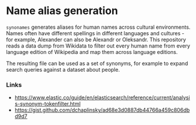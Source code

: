 # Name alias generation

`synonames` generates aliases for human names across cultural environments. Names often
have different spellings in different languages and cultures - for example, Alexander
can also be Alexandr or Oleksandr. This repository reads a data dump from Wikidata to
filter out every human name from every language edition of Wikipedia and map them across
language editions.

The resulting file can be used as a set of synonyms, for example to expand search queries
against a dataset about people.

### Links

* https://www.elastic.co/guide/en/elasticsearch/reference/current/analysis-synonym-tokenfilter.html
* https://gist.github.com/dchaplinsky/ad68e3d0887db44766a459c806dbd9d7
